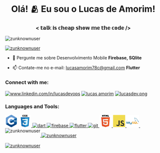 <h1 align="center">Olá! 🫂 Eu sou o Lucas de Amorim!</h1>
<h3 align="center">< 𝕥𝕒𝕝𝕜 𝕚𝕤 𝕔𝕙𝕖𝕒𝕡 𝕤𝕙𝕠𝕨 𝕞𝕖 𝕥𝕙𝕖 𝕔𝕠𝕕𝕖 /></h3>

<p align="left"> <img src="https://komarev.com/ghpvc/?username=zunknownuser&label=Profile%20views&color=0e75b6&style=flat" alt="zunknownuser" /> </p>

<p align="left"> <a href="https://github.com/ryo-ma/github-profile-trophy"><img src="https://github-profile-trophy.vercel.app/?username=zunknownuser" alt="zunknownuser" /></a> </p>

- 💬 Pergunte me sobre Desenvolvimento Mobile **Firebase, SQlite**

- 📫 Contate-me no e-mail: lucasamorim78c@gmail.com **Flutter**

<h3 align="left">Connect with me:</h3>
<p align="left">
<a href="https://linkedin.com/in/www.linkedin.com/in/lucasdevops" target="blank"><img align="center" src="https://raw.githubusercontent.com/rahuldkjain/github-profile-readme-generator/master/src/images/icons/Social/linked-in-alt.svg" alt="www.linkedin.com/in/lucasdevops" height="30" width="40" /></a>
<a href="https://stackoverflow.com/users/lucas amorim" target="blank"><img align="center" src="https://raw.githubusercontent.com/rahuldkjain/github-profile-readme-generator/master/src/images/icons/Social/stack-overflow.svg" alt="lucas amorim" height="30" width="40" /></a>
<a href="https://instagram.com/lucasdev.png" target="blank"><img align="center" src="https://raw.githubusercontent.com/rahuldkjain/github-profile-readme-generator/master/src/images/icons/Social/instagram.svg" alt="lucasdev.png" height="30" width="40" /></a>
</p>

<h3 align="left">Languages and Tools:</h3>
<img src="https://raw.githubusercontent.com/devicons/devicon/master/icons/cplusplus/cplusplus-original.svg" alt="cplusplus" width="40" height="40"/> </a> <a href="https://www.w3schools.com/css/" target="_blank" rel="noreferrer"> <img src="https://raw.githubusercontent.com/devicons/devicon/master/icons/css3/css3-original-wordmark.svg" alt="css3" width="40" height="40"/> </a> <a href="https://dart.dev" target="_blank" rel="noreferrer"> <img src="https://www.vectorlogo.zone/logos/dartlang/dartlang-icon.svg" alt="dart" width="40" height="40"/> </a> <a href="https://firebase.google.com/" target="_blank" rel="noreferrer"> <img src="https://www.vectorlogo.zone/logos/firebase/firebase-icon.svg" alt="firebase" width="40" height="40"/> </a> <a href="https://flutter.dev" target="_blank" rel="noreferrer"> <img src="https://www.vectorlogo.zone/logos/flutterio/flutterio-icon.svg" alt="flutter" width="40" height="40"/> </a> <a href="https://git-scm.com/" target="_blank" rel="noreferrer"> <img src="https://www.vectorlogo.zone/logos/git-scm/git-scm-icon.svg" alt="git" width="40" height="40"/> </a> <a href="https://www.w3.org/html/" target="_blank" rel="noreferrer"> <img src="https://raw.githubusercontent.com/devicons/devicon/master/icons/html5/html5-original-wordmark.svg" alt="html5" width="40" height="40"/> </a> <a href="https://developer.mozilla.org/en-US/docs/Web/JavaScript" target="_blank" rel="noreferrer"> <img src="https://raw.githubusercontent.com/devicons/devicon/master/icons/javascript/javascript-original.svg" alt="javascript" width="40" height="40"/> </a> <a href="https://www.mysql.com/" target="_blank" rel="noreferrer"> <img src="https://raw.githubusercontent.com/devicons/devicon/master/icons/mysql/mysql-original-wordmark.svg" alt="mysql" width="40" height="40"/> </a> <a href="https://reactnative.dev/" target="_blank" rel="noreferrer"> <img 

<p><img align="left" src="https://github-readme-stats.vercel.app/api/top-langs?username=zunknownuser&show_icons=true&locale=en&layout=compact" alt="zunknownuser" /></p>

<p>&nbsp;<img align="center" src="https://github-readme-stats.vercel.app/api?username=zunknownuser&show_icons=true&locale=en" alt="zunknownuser" /></p>

<p><img align="center" src="https://github-readme-streak-stats.herokuapp.com/?user=zunknownuser&" alt="zunknownuser" /></p>
